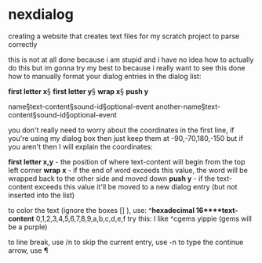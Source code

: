 # nexdialog
creating a website that creates text files for my scratch project to parse correctly

this is not at all done because i am stupid and i have no idea how to actually do this but im gonna try my best to because i really want to see this done
how to manually format your dialog entries in the dialog list:

**first letter x**§ **first letter y**§ **wrap x**§ **push y**

name§text-content§sound-id§optional-event
another-name§text-content§sound-id§optional-event

you don't really need to worry about the coordinates in the first line, if you're using my dialog box then just keep them at -90,-70,180,-150
but if you aren't then I will explain the coordinates:

**first letter x,y** - the position of where text-content will begin from the top left corner
**wrap x** - if the end of word exceeds this value, the word will be wrapped back to the other side and moved down
**push y** - if the text-content exceeds this value it'll be moved to a new dialog entry (but not inserted into the list)

to color the text (ignore the boxes [] ), use:
^**hexadecimal 16****text-content**
0,1,2,3,4,5,6,7,8,9,a,b,c,d,e,f
try this: I like ^cgems yippie (gems will be a purple)

to line break, use /n
to skip the current entry, use -n
to type the continue arrow, use ¶
